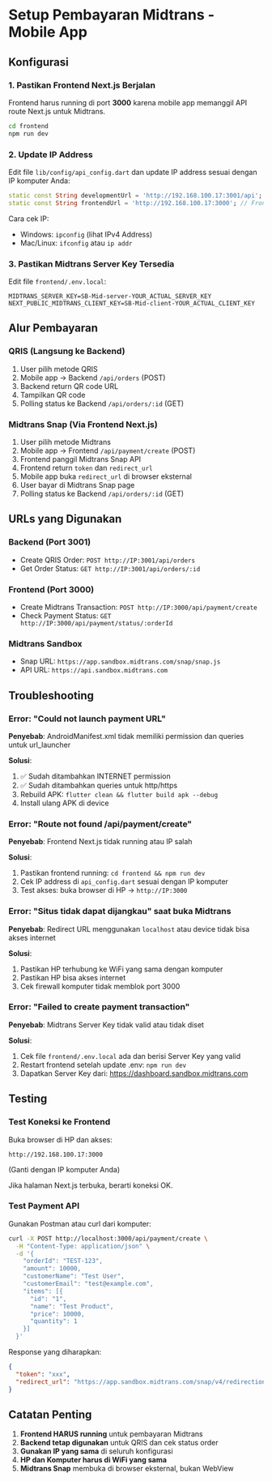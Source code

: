 # Setup Pembayaran Midtrans - Mobile App

## Konfigurasi

### 1. Pastikan Frontend Next.js Berjalan

Frontend harus running di port **3000** karena mobile app memanggil API route Next.js untuk Midtrans.

```bash
cd frontend
npm run dev
```

### 2. Update IP Address

Edit file `lib/config/api_config.dart` dan update IP address sesuai dengan IP komputer Anda:

```dart
static const String developmentUrl = 'http://192.168.100.17:3001/api'; // Backend
static const String frontendUrl = 'http://192.168.100.17:3000'; // Frontend
```

Cara cek IP:

- Windows: `ipconfig` (lihat IPv4 Address)
- Mac/Linux: `ifconfig` atau `ip addr`

### 3. Pastikan Midtrans Server Key Tersedia

Edit file `frontend/.env.local`:

```env
MIDTRANS_SERVER_KEY=SB-Mid-server-YOUR_ACTUAL_SERVER_KEY
NEXT_PUBLIC_MIDTRANS_CLIENT_KEY=SB-Mid-client-YOUR_ACTUAL_CLIENT_KEY
```

## Alur Pembayaran

### QRIS (Langsung ke Backend)

1. User pilih metode QRIS
2. Mobile app → Backend `/api/orders` (POST)
3. Backend return QR code URL
4. Tampilkan QR code
5. Polling status ke Backend `/api/orders/:id` (GET)

### Midtrans Snap (Via Frontend Next.js)

1. User pilih metode Midtrans
2. Mobile app → Frontend `/api/payment/create` (POST)
3. Frontend panggil Midtrans Snap API
4. Frontend return `token` dan `redirect_url`
5. Mobile app buka `redirect_url` di browser eksternal
6. User bayar di Midtrans Snap page
7. Polling status ke Backend `/api/orders/:id` (GET)

## URLs yang Digunakan

### Backend (Port 3001)

- Create QRIS Order: `POST http://IP:3001/api/orders`
- Get Order Status: `GET http://IP:3001/api/orders/:id`

### Frontend (Port 3000)

- Create Midtrans Transaction: `POST http://IP:3000/api/payment/create`
- Check Payment Status: `GET http://IP:3000/api/payment/status/:orderId`

### Midtrans Sandbox

- Snap URL: `https://app.sandbox.midtrans.com/snap/snap.js`
- API URL: `https://api.sandbox.midtrans.com`

## Troubleshooting

### Error: "Could not launch payment URL"

**Penyebab**: AndroidManifest.xml tidak memiliki permission dan queries untuk url_launcher

**Solusi**:

1. ✅ Sudah ditambahkan INTERNET permission
2. ✅ Sudah ditambahkan queries untuk http/https
3. Rebuild APK: `flutter clean && flutter build apk --debug`
4. Install ulang APK di device

### Error: "Route not found /api/payment/create"

**Penyebab**: Frontend Next.js tidak running atau IP salah

**Solusi**:

1. Pastikan frontend running: `cd frontend && npm run dev`
2. Cek IP address di `api_config.dart` sesuai dengan IP komputer
3. Test akses: buka browser di HP → `http://IP:3000`

### Error: "Situs tidak dapat dijangkau" saat buka Midtrans

**Penyebab**: Redirect URL menggunakan `localhost` atau device tidak bisa akses internet

**Solusi**:

1. Pastikan HP terhubung ke WiFi yang sama dengan komputer
2. Pastikan HP bisa akses internet
3. Cek firewall komputer tidak memblok port 3000

### Error: "Failed to create payment transaction"

**Penyebab**: Midtrans Server Key tidak valid atau tidak diset

**Solusi**:

1. Cek file `frontend/.env.local` ada dan berisi Server Key yang valid
2. Restart frontend setelah update .env: `npm run dev`
3. Dapatkan Server Key dari: https://dashboard.sandbox.midtrans.com

## Testing

### Test Koneksi ke Frontend

Buka browser di HP dan akses:

```
http://192.168.100.17:3000
```

(Ganti dengan IP komputer Anda)

Jika halaman Next.js terbuka, berarti koneksi OK.

### Test Payment API

Gunakan Postman atau curl dari komputer:

```bash
curl -X POST http://localhost:3000/api/payment/create \
  -H "Content-Type: application/json" \
  -d '{
    "orderId": "TEST-123",
    "amount": 10000,
    "customerName": "Test User",
    "customerEmail": "test@example.com",
    "items": [{
      "id": "1",
      "name": "Test Product",
      "price": 10000,
      "quantity": 1
    }]
  }'
```

Response yang diharapkan:

```json
{
  "token": "xxx",
  "redirect_url": "https://app.sandbox.midtrans.com/snap/v4/redirection/xxx"
}
```

## Catatan Penting

1. **Frontend HARUS running** untuk pembayaran Midtrans
2. **Backend tetap digunakan** untuk QRIS dan cek status order
3. **Gunakan IP yang sama** di seluruh konfigurasi
4. **HP dan Komputer harus di WiFi yang sama**
5. **Midtrans Snap** membuka di browser eksternal, bukan WebView
